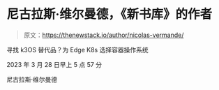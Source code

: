 # 尼古拉斯·维尔曼德，《新书库》的作者

> 原文：<https://thenewstack.io/author/nicolas-vermande/>

寻找 k3OS 替代品？为 Edge K8s 选择容器操作系统

2023 年 3 月 28 日早上 5 点 57 分

尼古拉斯·维尔曼德
